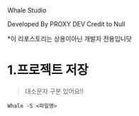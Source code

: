 Whale Studio

Developed By PROXY DEV
Credit to Null


*이 리포스토리는 상용이아닌 개발자 전용입니닷

# 1.프로젝트 저장
> 대소문자 구분 있어요!!


``Whale -S <파일명>`` 
